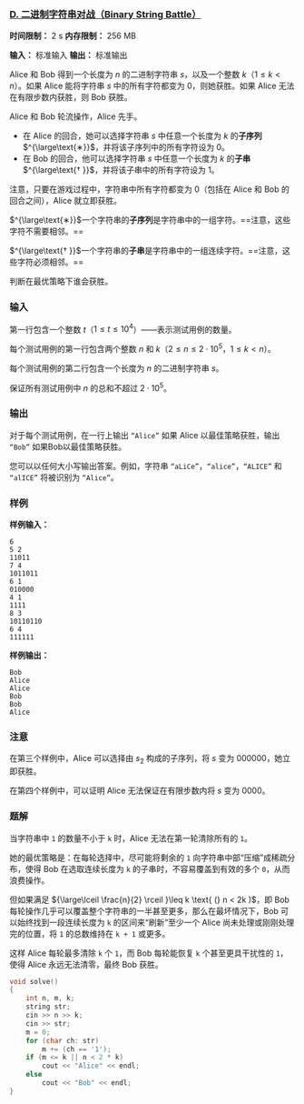### [D. 二进制字符串对战（Binary String Battle）](https://codeforces.com/contest/2123/problem/D)

**时间限制：** 2 s
**内存限制：** 256 MB

**输入：** 标准输入
**输出：** 标准输出



Alice 和 Bob 得到一个长度为 $n$ 的二进制字符串 $s$，以及一个整数 $k$（$1 \leq k < n$）。如果 Alice 能将字符串 $s$ 中的所有字符都变为 0，则她获胜。如果 Alice 无法在有限步数内获胜，则 Bob 获胜。

Alice 和 Bob 轮流操作，Alice 先手。

- 在 Alice 的回合，她可以选择字符串 $s$ 中任意一个长度为 $k$ 的**子序列** $^{\large\text{∗}}$，并将该子序列中的所有字符设为 0。
- 在 Bob 的回合，他可以选择字符串 $s$ 中任意一个长度为 $k$ 的**子串** $^{\large\text{† }}$，并将该子串中的所有字符设为 1。

注意，只要在游戏过程中，字符串中所有字符都变为 0（包括在 Alice 和 Bob 的回合之间），Alice 就立即获胜。



$^{\large\text{∗}}$一个字符串的**子序列**是字符串中的一组字符。==注意，这些字符不需要相邻。==

$^{\large\text{† }}$一个字符串的**子串**是字符串中的一组连续字符。==注意，这些字符必须相邻。==

判断在最优策略下谁会获胜。







### 输入

第一行包含一个整数 $t$（$1 \leq t \leq 10^4$）——表示测试用例的数量。

每个测试用例的第一行包含两个整数 $n$ 和 $k$（$2 \leq n \leq 2 \cdot 10^5$，$1 \leq k < n$）。

每个测试用例的第二行包含一个长度为 $n$ 的二进制字符串 $s$。

保证所有测试用例中 $n$ 的总和不超过 $2 \cdot 10^5$。





### 输出

对于每个测试用例，在一行上输出 `“Alice”` 如果 Alice 以最佳策略获胜，输出 `“Bob”` 如果Bob以最佳策略获胜。

您可以以任何大小写输出答案。例如，字符串 `“aLiCe”`，`“alice”`，`“ALICE”` 和 `“alICE”` 将被识别为 `“Alice”`。





### 样例

**样例输入：**

```
6
5 2
11011
7 4
1011011
6 1
010000
4 1
1111
8 3
10110110
6 4
111111
```



**样例输出：**

```
Bob
Alice
Alice
Bob
Bob
Alice
```





### 注意

在第三个样例中，Alice 可以选择由 $s_2$ 构成的子序列，将 $s$ 变为 $000000$，她立即获胜。

在第四个样例中，可以证明 Alice 无法保证在有限步数内将 $s$ 变为 $0000$。





### 题解

当字符串中 `1` 的数量不小于 `k` 时，Alice 无法在第一轮清除所有的 `1`。

她的最优策略是：在每轮选择中，尽可能将剩余的 `1` 向字符串中部“压缩”成稀疏分布，使得 Bob 在选取连续长度为 `k` 的子串时，不容易覆盖到有效的多个 `0`，从而浪费操作。

但如果满足 ${\large\lceil \frac{n}{2} \rceil }\leq k \text{ (} n < 2k )$，即 Bob 每轮操作几乎可以覆盖整个字符串的一半甚至更多，那么在最坏情况下，Bob 可以始终找到一段连续长度为 `k` 的区间来“刷新”至少一个 Alice 尚未处理或刚刚处理完的位置，将 `1` 的总数维持在 `k + 1` 或更多。

这样 Alice 每轮最多清除 `k` 个 `1`，而 Bob 每轮能恢复 `k` 个甚至更具干扰性的 `1`，使得 Alice 永远无法清零，最终 Bob 获胜。



```cpp
void solve()
{
	int n, m, k;
	string str;
	cin >> n >> k;
	cin >> str;
	m = 0;
	for (char ch: str)
		m += (ch == '1');
	if (m <= k || n < 2 * k)
		cout << "Alice" << endl;
	else
		cout << "Bob" << endl;
}
```


